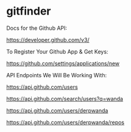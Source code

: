 # gitfinder

Docs for the Github API:

https://developer.github.com/v3/

To Register Your Github App & Get Keys:

https://github.com/settings/applications/new

API Endpoints We Will Be Working With:

https://api.github.com/users

https://api.github.com/search/users?q=wanda

https://api.github.com/users/derpwanda

https://api.github.com/users/derpwanda/repos
